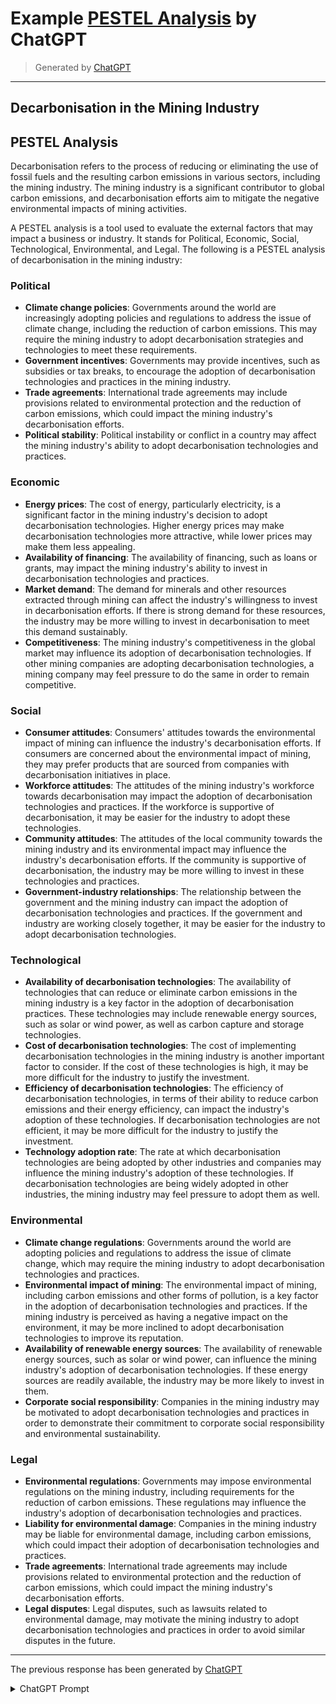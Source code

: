 # Example [PESTEL Analysis](README.md/#pestel-analysis) by ChatGPT

> Generated by [ChatGPT](https://chat.openai.com/chat)

-----

## Decarbonisation in the Mining Industry

## PESTEL Analysis

Decarbonisation refers to the process of reducing or eliminating the use of fossil fuels and the resulting carbon emissions in various sectors, including the mining industry. The mining industry is a significant contributor to global carbon emissions, and decarbonisation efforts aim to mitigate the negative environmental impacts of mining activities.

A PESTEL analysis is a tool used to evaluate the external factors that may impact a business or industry. It stands for Political, Economic, Social, Technological, Environmental, and Legal. The following is a PESTEL analysis of decarbonisation in the mining industry:

### Political

* **Climate change policies**: Governments around the world are increasingly adopting policies and regulations to address the issue of climate change, including the reduction of carbon emissions. This may require the mining industry to adopt decarbonisation strategies and technologies to meet these requirements.
* **Government incentives**: Governments may provide incentives, such as subsidies or tax breaks, to encourage the adoption of decarbonisation technologies and practices in the mining industry.
* **Trade agreements**: International trade agreements may include provisions related to environmental protection and the reduction of carbon emissions, which could impact the mining industry's decarbonisation efforts.
* **Political stability**: Political instability or conflict in a country may affect the mining industry's ability to adopt decarbonisation technologies and practices.

### Economic

* **Energy prices**: The cost of energy, particularly electricity, is a significant factor in the mining industry's decision to adopt decarbonisation technologies. Higher energy prices may make decarbonisation technologies more attractive, while lower prices may make them less appealing.
* **Availability of financing**: The availability of financing, such as loans or grants, may impact the mining industry's ability to invest in decarbonisation technologies and practices.
* **Market demand**: The demand for minerals and other resources extracted through mining can affect the industry's willingness to invest in decarbonisation efforts. If there is strong demand for these resources, the industry may be more willing to invest in decarbonisation to meet this demand sustainably.
* **Competitiveness**: The mining industry's competitiveness in the global market may influence its adoption of decarbonisation technologies. If other mining companies are adopting decarbonisation technologies, a mining company may feel pressure to do the same in order to remain competitive.

### Social

* **Consumer attitudes**: Consumers' attitudes towards the environmental impact of mining can influence the industry's decarbonisation efforts. If consumers are concerned about the environmental impact of mining, they may prefer products that are sourced from companies with decarbonisation initiatives in place.
* **Workforce attitudes**: The attitudes of the mining industry's workforce towards decarbonisation may impact the adoption of decarbonisation technologies and practices. If the workforce is supportive of decarbonisation, it may be easier for the industry to adopt these technologies.
* **Community attitudes**: The attitudes of the local community towards the mining industry and its environmental impact may influence the industry's decarbonisation efforts. If the community is supportive of decarbonisation, the industry may be more willing to invest in these technologies and practices.
* **Government-industry relationships**: The relationship between the government and the mining industry can impact the adoption of decarbonisation technologies and practices. If the government and industry are working closely together, it may be easier for the industry to adopt decarbonisation technologies.

### Technological

* **Availability of decarbonisation technologies**: The availability of technologies that can reduce or eliminate carbon emissions in the mining industry is a key factor in the adoption of decarbonisation practices. These technologies may include renewable energy sources, such as solar or wind power, as well as carbon capture and storage technologies.
* **Cost of decarbonisation technologies**: The cost of implementing decarbonisation technologies in the mining industry is another important factor to consider. If the cost of these technologies is high, it may be more difficult for the industry to justify the investment.
* **Efficiency of decarbonisation technologies**: The efficiency of decarbonisation technologies, in terms of their ability to reduce carbon emissions and their energy efficiency, can impact the industry's adoption of these technologies. If decarbonisation technologies are not efficient, it may be more difficult for the industry to justify the investment.
* **Technology adoption rate**: The rate at which decarbonisation technologies are being adopted by other industries and companies may influence the mining industry's adoption of these technologies. If decarbonisation technologies are being widely adopted in other industries, the mining industry may feel pressure to adopt them as well.

### Environmental

* **Climate change regulations**: Governments around the world are adopting policies and regulations to address the issue of climate change, which may require the mining industry to adopt decarbonisation technologies and practices.
* **Environmental impact of mining**: The environmental impact of mining, including carbon emissions and other forms of pollution, is a key factor in the adoption of decarbonisation technologies and practices. If the mining industry is perceived as having a negative impact on the environment, it may be more inclined to adopt decarbonisation technologies to improve its reputation.
* **Availability of renewable energy sources**: The availability of renewable energy sources, such as solar or wind power, can influence the mining industry's adoption of decarbonisation technologies. If these energy sources are readily available, the industry may be more likely to invest in them.
* **Corporate social responsibility**: Companies in the mining industry may be motivated to adopt decarbonisation technologies and practices in order to demonstrate their commitment to corporate social responsibility and environmental sustainability.

### Legal

* **Environmental regulations**: Governments may impose environmental regulations on the mining industry, including requirements for the reduction of carbon emissions. These regulations may influence the industry's adoption of decarbonisation technologies and practices.
* **Liability for environmental damage**: Companies in the mining industry may be liable for environmental damage, including carbon emissions, which could impact their adoption of decarbonisation technologies and practices.
* **Trade agreements**: International trade agreements may include provisions related to environmental protection and the reduction of carbon emissions, which could impact the mining industry's decarbonisation efforts.
* **Legal disputes**: Legal disputes, such as lawsuits related to environmental damage, may motivate the mining industry to adopt decarbonisation technologies and practices in order to avoid similar disputes in the future.

-----

The previous response has been generated by [ChatGPT](https://chat.openai.com/chat)

<details>
  <summary>ChatGPT Prompt</summary>

## ChatGPT Prompt

```ChatGPT

Act as a Business Consultant from a top management company. 
I want you to generate a PESTEL Analysis on {topic}.

The {topic} is "Decarbonisation in the Mining Industry." 

Layout the PESTEL Analysis in the following format. 
Give reasons why a point is included in the PESTEL Analysis. 
Make the list compelling and professional.

# {topic}
## PESTEL Analysis

[introduction and definition about {topic}]
 
### Political
[list of key political factors, bold - maximum of 4] 
 
### Economic
[list of key economic factors, bold - maximum of 4] 
 
### Social
[list of key social factors, bold - maximum of 4]
 
### Technological
[list of key technological factors, bold - maximum of 4]
 
### Environmental
[list of key environmental factors, bold - maximum of 4]
 
### Legal
[list of key legal factors, bold - maximum of 4]
 
[conclusion about {topic}]

```

</details>
